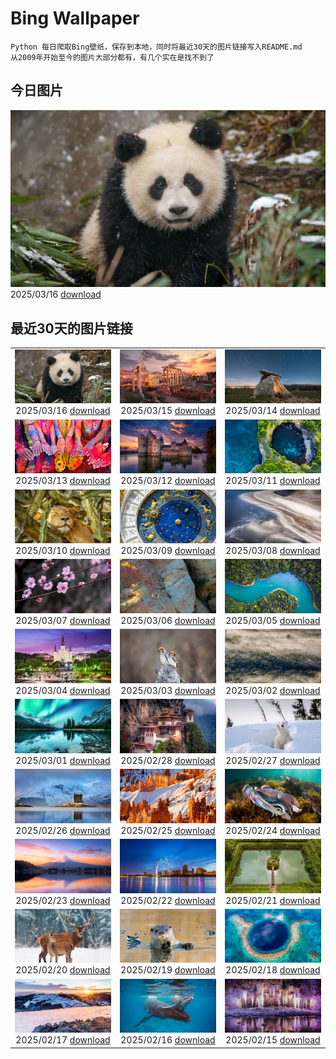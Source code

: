 # Bing Wallpaper

```
Python 每日爬取Bing壁纸，保存到本地，同时将最近30天的图片链接写入README.md
从2009年开始至今的图片大部分都有，有几个实在是找不到了
```



## 今日图片


![](./images/2025/03/16/PandaSnow_ZH-CN5981854301_1920x1080_2025-03-16.jpg)2025/03/16 [download](./images/2025/03/16/PandaSnow_ZH-CN5981854301_1920x1080_2025-03-16.jpg)

## 最近30天的图片链接


|      |      |      |
| :----: | :----: | :----: |
|![](./images/2025/03/16/PandaSnow_ZH-CN5981854301_1920x1080_2025-03-16.jpg)2025/03/16 [download](./images/2025/03/16/PandaSnow_ZH-CN5981854301_1920x1080_2025-03-16.jpg)|![](./images/2025/03/15/ForumRomanum_ZH-CN5873120178_1920x1080_2025-03-15.jpg)2025/03/15 [download](./images/2025/03/15/ForumRomanum_ZH-CN5873120178_1920x1080_2025-03-15.jpg)|![](./images/2025/03/14/BasqueDolmen_ZH-CN2364777801_1920x1080_2025-03-14.jpg)2025/03/14 [download](./images/2025/03/14/BasqueDolmen_ZH-CN2364777801_1920x1080_2025-03-14.jpg)|
|![](./images/2025/03/13/HoliColors_ZH-CN2177185823_1920x1080_2025-03-13.jpg)2025/03/13 [download](./images/2025/03/13/HoliColors_ZH-CN2177185823_1920x1080_2025-03-13.jpg)|![](./images/2025/03/12/ChateauLoire_ZH-CN5040147638_1920x1080_2025-03-12.jpg)2025/03/12 [download](./images/2025/03/12/ChateauLoire_ZH-CN5040147638_1920x1080_2025-03-12.jpg)|![](./images/2025/03/11/NusaPenida_ZH-CN4934656933_1920x1080_2025-03-11.jpg)2025/03/11 [download](./images/2025/03/11/NusaPenida_ZH-CN4934656933_1920x1080_2025-03-11.jpg)|
|![](./images/2025/03/10/NappingLion_ZH-CN1214312983_1920x1080_2025-03-10.jpg)2025/03/10 [download](./images/2025/03/10/NappingLion_ZH-CN1214312983_1920x1080_2025-03-10.jpg)|![](./images/2025/03/09/ItalyClock_ZH-CN0846995743_1920x1080_2025-03-09.jpg)2025/03/09 [download](./images/2025/03/09/ItalyClock_ZH-CN0846995743_1920x1080_2025-03-09.jpg)|![](./images/2025/03/08/WaddenSeaBiosphereReserve_ZH-CN9012125146_1920x1080_2025-03-08.jpg)2025/03/08 [download](./images/2025/03/08/WaddenSeaBiosphereReserve_ZH-CN9012125146_1920x1080_2025-03-08.jpg)|
|![](./images/2025/03/07/PlumBlossom_ZH-CN5888621119_1920x1080_2025-03-07.jpg)2025/03/07 [download](./images/2025/03/07/PlumBlossom_ZH-CN5888621119_1920x1080_2025-03-07.jpg)|![](./images/2025/03/06/NevadaBigHorns_ZH-CN5987046965_1920x1080_2025-03-06.jpg)2025/03/06 [download](./images/2025/03/06/NevadaBigHorns_ZH-CN5987046965_1920x1080_2025-03-06.jpg)|![](./images/2025/03/05/SuratThani_ZH-CN4797096558_1920x1080_2025-03-05.jpg)2025/03/05 [download](./images/2025/03/05/SuratThani_ZH-CN4797096558_1920x1080_2025-03-05.jpg)|
|![](./images/2025/03/04/MardiGrasJackson_ZH-CN3456301377_1920x1080_2025-03-04.jpg)2025/03/04 [download](./images/2025/03/04/MardiGrasJackson_ZH-CN3456301377_1920x1080_2025-03-04.jpg)|![](./images/2025/03/03/HornbillPair_ZH-CN3380997666_1920x1080_2025-03-03.jpg)2025/03/03 [download](./images/2025/03/03/HornbillPair_ZH-CN3380997666_1920x1080_2025-03-03.jpg)|![](./images/2025/03/02/EucalyptusForest_ZH-CN3052498076_1920x1080_2025-03-02.jpg)2025/03/02 [download](./images/2025/03/02/EucalyptusForest_ZH-CN3052498076_1920x1080_2025-03-02.jpg)|
|![](./images/2025/03/01/MaligneLakeJasper_ZH-CN2664289451_1920x1080_2025-03-01.jpg)2025/03/01 [download](./images/2025/03/01/MaligneLakeJasper_ZH-CN2664289451_1920x1080_2025-03-01.jpg)|![](./images/2025/02/28/BhutanMonastery_ZH-CN2469401011_1920x1080_2025-02-28.jpg)2025/02/28 [download](./images/2025/02/28/BhutanMonastery_ZH-CN2469401011_1920x1080_2025-02-28.jpg)|![](./images/2025/02/27/PolarCub_ZH-CN1179361319_1920x1080_2025-02-27.jpg)2025/02/27 [download](./images/2025/02/27/PolarCub_ZH-CN1179361319_1920x1080_2025-02-27.jpg)|
|![](./images/2025/02/26/ArgyllStalker_ZH-CN0970395078_1920x1080_2025-02-26.jpg)2025/02/26 [download](./images/2025/02/26/ArgyllStalker_ZH-CN0970395078_1920x1080_2025-02-26.jpg)|![](./images/2025/02/25/BryceHoodoos_ZH-CN0817211446_1920x1080_2025-02-25.jpg)2025/02/25 [download](./images/2025/02/25/BryceHoodoos_ZH-CN0817211446_1920x1080_2025-02-25.jpg)|![](./images/2025/02/24/GiantCuttlefish_ZH-CN0670915878_1920x1080_2025-02-24.jpg)2025/02/24 [download](./images/2025/02/24/GiantCuttlefish_ZH-CN0670915878_1920x1080_2025-02-24.jpg)|
|![](./images/2025/02/23/MtFujiSunrise_ZH-CN0567499176_1920x1080_2025-02-23.jpg)2025/02/23 [download](./images/2025/02/23/MtFujiSunrise_ZH-CN0567499176_1920x1080_2025-02-23.jpg)|![](./images/2025/02/22/StLouisArch_ZH-CN0442955735_1920x1080_2025-02-22.jpg)2025/02/22 [download](./images/2025/02/22/StLouisArch_ZH-CN0442955735_1920x1080_2025-02-22.jpg)|![](./images/2025/02/21/ChampakaSarasi_ZH-CN0254940579_1920x1080_2025-02-21.jpg)2025/02/21 [download](./images/2025/02/21/ChampakaSarasi_ZH-CN0254940579_1920x1080_2025-02-21.jpg)|
|![](./images/2025/02/20/CanadaDeer_ZH-CN0631345798_1920x1080_2025-02-20.jpg)2025/02/20 [download](./images/2025/02/20/CanadaDeer_ZH-CN0631345798_1920x1080_2025-02-20.jpg)|![](./images/2025/02/19/IceHoleOtter_ZH-CN0106321041_1920x1080_2025-02-19.jpg)2025/02/19 [download](./images/2025/02/19/IceHoleOtter_ZH-CN0106321041_1920x1080_2025-02-19.jpg)|![](./images/2025/02/18/BlueBelize_ZH-CN9875040666_1920x1080_2025-02-18.jpg)2025/02/18 [download](./images/2025/02/18/BlueBelize_ZH-CN9875040666_1920x1080_2025-02-18.jpg)|
|![](./images/2025/02/17/CatalanPyrenees_ZH-CN9699602584_1920x1080_2025-02-17.jpg)2025/02/17 [download](./images/2025/02/17/CatalanPyrenees_ZH-CN9699602584_1920x1080_2025-02-17.jpg)|![](./images/2025/02/16/HumpbackMother_ZH-CN9453300759_1920x1080_2025-02-16.jpg)2025/02/16 [download](./images/2025/02/16/HumpbackMother_ZH-CN9453300759_1920x1080_2025-02-16.jpg)|![](./images/2025/02/15/Misotsuchi2025_ZH-CN9260395680_1920x1080_2025-02-15.jpg)2025/02/15 [download](./images/2025/02/15/Misotsuchi2025_ZH-CN9260395680_1920x1080_2025-02-15.jpg)|



